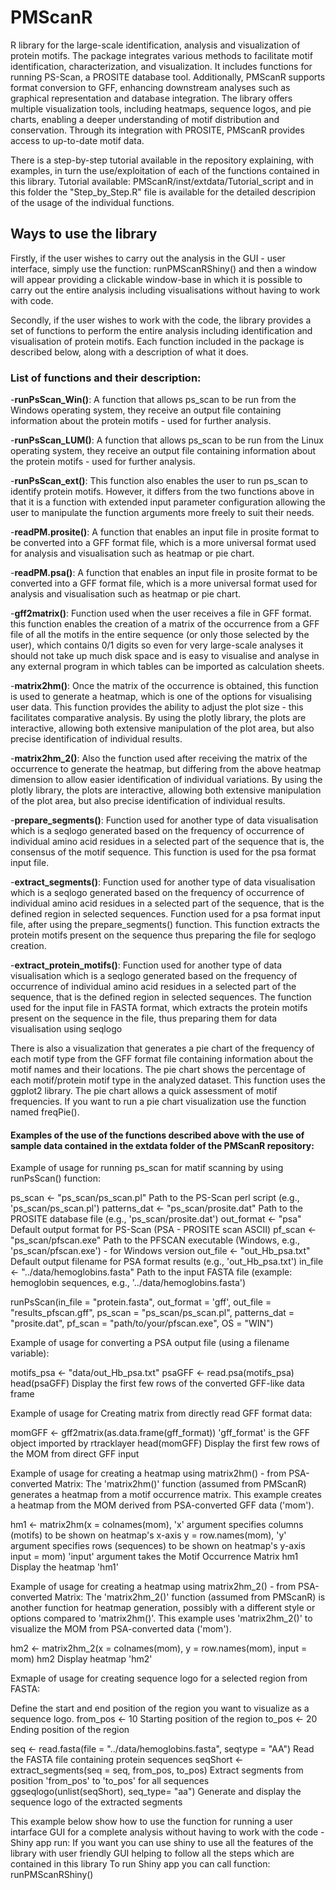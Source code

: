 # PMScanR
R library for the large-scale identification, analysis and visualization of protein motifs. 
The package integrates various methods to facilitate motif identification, characterization, and visualization. It includes functions for running PS-Scan, a PROSITE database tool. Additionally, PMScanR supports format conversion to GFF, enhancing downstream analyses such as graphical representation and database integration. The library offers multiple visualization tools, including heatmaps, sequence logos, and pie charts, enabling a deeper understanding of motif distribution and conservation. Through its integration with PROSITE, PMScanR provides access to up-to-date motif data.

There is a step-by-step tutorial available in the repository explaining, with examples, in turn the use/exploitation of each of the functions contained in this library. Tutorial available: PMScanR/inst/extdata/Tutorial_script and in this folder the "Step_by_Step.R" file is available for the detailed descripion of the usage of the individual functions.

## Ways to use the library
Firstly, if the user wishes to carry out the analysis in the GUI - user interface, simply use the function: runPMScanRShiny() and then a window will appear providing a clickable window-base in which it is possible to carry out the entire analysis including visualisations without having to work with code.

Secondly, if the user wishes to work with the code, the library provides a set of functions to perform the entire analysis including identification and visualisation of protein motifs. Each function included in the package is described below, along with a description of what it does.

### List of functions and their description:
-**runPsScan_Win()**: A function that allows ps_scan to be run from the Windows operating system, they receive an output file containing information about the protein motifs - used for further analysis.

-**runPsScan_LUM()**: A function that allows ps_scan to be run from the Linux operating system, they receive an output file containing information about the protein motifs - used for further analysis.

-**runPsScan_ext()**: This function also enables the user to run ps_scan to identify protein motifs. However, it differs from the two functions above in that it is a function with extended input parameter configuration allowing the user to manipulate the function arguments more freely to suit their needs.

-**readPM.prosite()**: A function that enables an input file in prosite format to be converted into a GFF format file, which is a more universal format used for analysis and visualisation such as heatmap or pie chart.

-**readPM.psa()**: A function that enables an input file in prosite format to be converted into a GFF format file, which is a more universal format used for analysis and visualisation such as heatmap or pie chart.

-**gff2matrix()**: Function used when the user receives a file in GFF format. this function enables the creation of a matrix of the occurrence from a GFF file of all the motifs in the entire sequence (or only those selected by the user), which contains 0/1 digits so even for very large-scale analyses it should not take up much disk space and is easy to visualise and analyse in any external program in which tables can be imported as calculation sheets.

-**matrix2hm()**: Once the matrix of the occurrence is obtained, this function is used to generate a heatmap, which is one of the options for visualising user data. This function provides the ability to adjust the plot size - this facilitates comparative analysis. By using the plotly library, the plots are interactive, allowing both extensive manipulation of the plot area, but also precise identification of individual results.

-**matrix2hm_2()**: Also the function used after receiving the matrix of the occurrence to generate the heatmap, but differing from the above heatmap dimension to allow easier identification of individual variations. By using the plotly library, the plots are interactive, allowing both extensive manipulation of the plot area, but also precise identification of individual results.

-**prepare_segments()**: Function used for another type of data visualisation which is a seqlogo generated based on the frequency of occurrence of individual amino acid residues in a selected part of the sequence that is, the consensus of the motif sequence. This function is used for the psa format input file.

-**extract_segments()**: Function used for another type of data visualisation which is a seqlogo generated based on the frequency of occurrence of individual amino acid residues in a selected part of the sequence, that is the defined region in selected sequences. Function used for a psa format input file, after using the prepare_segments() function. This function extracts the protein motifs present on the sequence thus preparing the file for seqlogo creation.

-**extract_protein_motifs()**: Function used for another type of data visualisation which is a seqlogo generated based on the frequency of occurrence of individual amino acid residues in a selected part of the sequence, that is the defined region in selected sequences. The function used for the input file in FASTA format, which extracts the protein motifs present on the sequence in the file, thus preparing them for data visualisation using seqlogo

There is also a visualization that generates a pie chart of the frequency of each motif type from the GFF format file containing information about the motif names and their locations. The pie chart shows the percentage of each motif/protein motif type in the analyzed dataset. This function uses the ggplot2 library. The pie chart allows a quick assessment of motif frequencies. If you want to run a pie chart visualization use the function named freqPie().

#### Examples of the use of the functions described above with the use of sample data contained in the extdata folder of the PMScanR repository:
Example of usage for running ps_scan for matif scanning by using runPsScan() function:

ps_scan <- "ps_scan/ps_scan.pl"        Path to the PS-Scan perl script (e.g., 'ps_scan/ps_scan.pl')
patterns_dat <- "ps_scan/prosite.dat"   Path to the PROSITE database file (e.g., 'ps_scan/prosite.dat')
out_format <- "psa"                    Default output format for PS-Scan (PSA - PROSITE scan ASCII)
pf_scan <- "ps_scan/pfscan.exe"         Path to the PFSCAN executable (Windows, e.g., 'ps_scan/pfscan.exe') - for Windows version
out_file <- "out_Hb_psa.txt"           Default output filename for PSA format results (e.g., 'out_Hb_psa.txt')
in_file <- "../data/hemoglobins.fasta"  Path to the input FASTA file (example: hemoglobin sequences, e.g., '../data/hemoglobins.fasta')

runPsScan(in_file = "protein.fasta", out_format = 'gff', out_file = "results_pfscan.gff",
          ps_scan = "ps_scan/ps_scan.pl", patterns_dat = "prosite.dat",
          pf_scan = "path/to/your/pfscan.exe", OS = "WIN")

Example of usage for converting a PSA output file (using a filename variable):

motifs_psa <- "data/out_Hb_psa.txt"
psaGFF <- read.psa(motifs_psa)
head(psaGFF)  Display the first few rows of the converted GFF-like data frame

Example of usage for Creating matrix from directly read GFF format data:

momGFF <- gff2matrix(as.data.frame(gff_format)) 'gff_format' is the GFF object imported by rtracklayer
head(momGFF) Display the first few rows of the MOM from direct GFF input

Example of usage for creating a heatmap using matrix2hm() - from PSA-converted Matrix:
The 'matrix2hm()' function (assumed from PMScanR) generates a heatmap from a motif occurrence matrix. This example creates a heatmap from the MOM derived from PSA-converted GFF data ('mom').

hm1 <- matrix2hm(x = colnames(mom),   'x' argument specifies columns (motifs) to be shown on heatmap's x-axis
                 y = row.names(mom),    'y' argument specifies rows (sequences) to be shown on heatmap's y-axis
                 input = mom)           'input' argument takes the Motif Occurrence Matrix
hm1  Display the heatmap 'hm1'

Example of usage for creating a heatmap using matrix2hm_2() - from PSA-converted Matrix:
The 'matrix2hm_2()' function (assumed from PMScanR) is another function for heatmap generation, possibly with a different style or options compared to 'matrix2hm()'. This example uses 'matrix2hm_2()' to visualize the MOM from PSA-converted data ('mom').

hm2 <- matrix2hm_2(x = colnames(mom),
                   y = row.names(mom),
                   input = mom)
hm2 Display heatmap 'hm2'

Exmaple of usage for creating sequence logo for a selected region from FASTA:

Define the start and end position of the region you want to visualize as a sequence logo.
from_pos <- 10  Starting position of the region
to_pos <- 20    Ending position of the region

seq <- read.fasta(file = "../data/hemoglobins.fasta", seqtype = "AA")   Read the FASTA file containing protein sequences
seqShort <- extract_segments(seq = seq, from_pos, to_pos)          Extract segments from position 'from_pos' to 'to_pos' for all sequences
ggseqlogo(unlist(seqShort), seq_type= "aa")                        Generate and display the sequence logo of the extracted segments

This example below show how to use the function for running a user intarface GUI for a complete analysis without having to work with the code - Shiny app run:
If you want you can use shiny to use all the features of the library with user friendly GUI helping to follow all the steps which are contained in this library
To run Shiny app you can call function: runPMScanRShiny()

